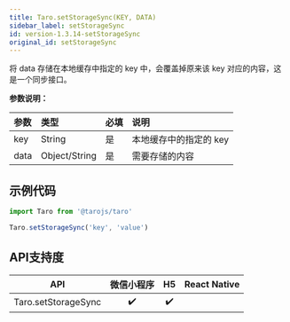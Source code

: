 ```yaml
---
title: Taro.setStorageSync(KEY, DATA)
sidebar_label: setStorageSync
id: version-1.3.14-setStorageSync
original_id: setStorageSync
---
```



将 data 存储在本地缓存中指定的 key 中，会覆盖掉原来该 key 对应的内容，这是一个同步接口。

**参数说明：**

| 参数 | 类型 | 必填 | 说明 |
| :-- | :-- | :-- | :-- |
| key | String | 是 | 本地缓存中的指定的 key |
| data | Object/String | 是 | 需要存储的内容 |

## 示例代码

```jsx
import Taro from '@tarojs/taro'

Taro.setStorageSync('key', 'value')
```



## API支持度


| API | 微信小程序 | H5 | React Native |
| :-: | :-: | :-: | :-: |
| Taro.setStorageSync | ✔️ | ✔️ |  |

